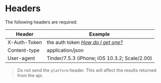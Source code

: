 # Headers

The following headers are required:

Header       | Example
------------ | ---------------------------------------------
X-Auth-Token | the auth token *[How do I get one?](https://rednit.stoplight.io/explore/tinder-api/nodes/docs/Authentication.md)*                     |
Content-type | application/json
User-agent   | Tinder/7.5.3 (iPhone; iOS 10.3.2; Scale/2.00) |..

<!-- theme: warning -->
> Do not send the `platform` header. This will affect the results returned from the api.